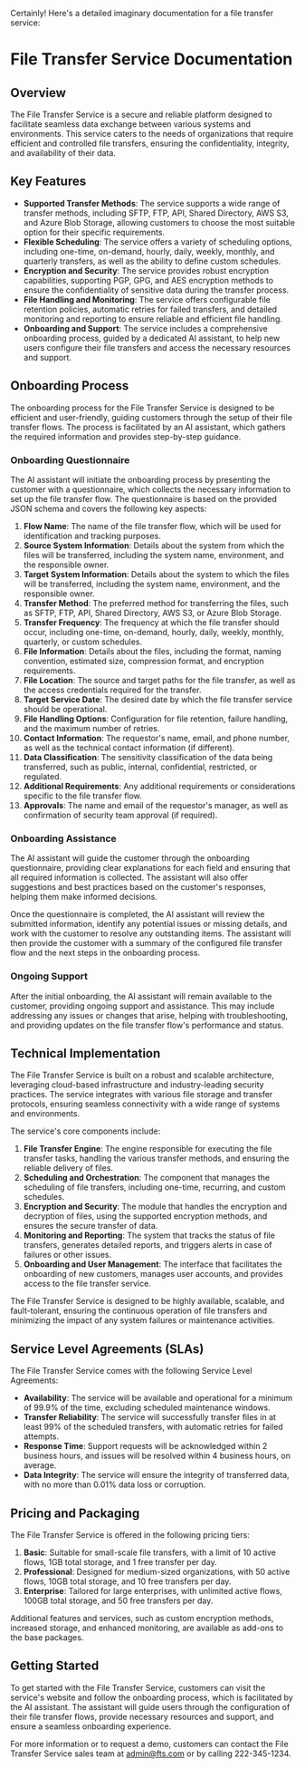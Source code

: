 Certainly! Here's a detailed imaginary documentation for a file transfer service:

# File Transfer Service Documentation

## Overview
The File Transfer Service is a secure and reliable platform designed to facilitate seamless data exchange between various systems and environments. This service caters to the needs of organizations that require efficient and controlled file transfers, ensuring the confidentiality, integrity, and availability of their data.

## Key Features
- **Supported Transfer Methods**: The service supports a wide range of transfer methods, including SFTP, FTP, API, Shared Directory, AWS S3, and Azure Blob Storage, allowing customers to choose the most suitable option for their specific requirements.
- **Flexible Scheduling**: The service offers a variety of scheduling options, including one-time, on-demand, hourly, daily, weekly, monthly, and quarterly transfers, as well as the ability to define custom schedules.
- **Encryption and Security**: The service provides robust encryption capabilities, supporting PGP, GPG, and AES encryption methods to ensure the confidentiality of sensitive data during the transfer process.
- **File Handling and Monitoring**: The service offers configurable file retention policies, automatic retries for failed transfers, and detailed monitoring and reporting to ensure reliable and efficient file handling.
- **Onboarding and Support**: The service includes a comprehensive onboarding process, guided by a dedicated AI assistant, to help new users configure their file transfers and access the necessary resources and support.

## Onboarding Process
The onboarding process for the File Transfer Service is designed to be efficient and user-friendly, guiding customers through the setup of their file transfer flows. The process is facilitated by an AI assistant, which gathers the required information and provides step-by-step guidance.

### Onboarding Questionnaire
The AI assistant will initiate the onboarding process by presenting the customer with a questionnaire, which collects the necessary information to set up the file transfer flow. The questionnaire is based on the provided JSON schema and covers the following key aspects:

1. **Flow Name**: The name of the file transfer flow, which will be used for identification and tracking purposes.
2. **Source System Information**: Details about the system from which the files will be transferred, including the system name, environment, and the responsible owner.
3. **Target System Information**: Details about the system to which the files will be transferred, including the system name, environment, and the responsible owner.
4. **Transfer Method**: The preferred method for transferring the files, such as SFTP, FTP, API, Shared Directory, AWS S3, or Azure Blob Storage.
5. **Transfer Frequency**: The frequency at which the file transfer should occur, including one-time, on-demand, hourly, daily, weekly, monthly, quarterly, or custom schedules.
6. **File Information**: Details about the files, including the format, naming convention, estimated size, compression format, and encryption requirements.
7. **File Location**: The source and target paths for the file transfer, as well as the access credentials required for the transfer.
8. **Target Service Date**: The desired date by which the file transfer service should be operational.
9. **File Handling Options**: Configuration for file retention, failure handling, and the maximum number of retries.
10. **Contact Information**: The requestor's name, email, and phone number, as well as the technical contact information (if different).
11. **Data Classification**: The sensitivity classification of the data being transferred, such as public, internal, confidential, restricted, or regulated.
12. **Additional Requirements**: Any additional requirements or considerations specific to the file transfer flow.
13. **Approvals**: The name and email of the requestor's manager, as well as confirmation of security team approval (if required).

### Onboarding Assistance
The AI assistant will guide the customer through the onboarding questionnaire, providing clear explanations for each field and ensuring that all required information is collected. The assistant will also offer suggestions and best practices based on the customer's responses, helping them make informed decisions.

Once the questionnaire is completed, the AI assistant will review the submitted information, identify any potential issues or missing details, and work with the customer to resolve any outstanding items. The assistant will then provide the customer with a summary of the configured file transfer flow and the next steps in the onboarding process.

### Ongoing Support
After the initial onboarding, the AI assistant will remain available to the customer, providing ongoing support and assistance. This may include addressing any issues or changes that arise, helping with troubleshooting, and providing updates on the file transfer flow's performance and status.

## Technical Implementation
The File Transfer Service is built on a robust and scalable architecture, leveraging cloud-based infrastructure and industry-leading security practices. The service integrates with various file storage and transfer protocols, ensuring seamless connectivity with a wide range of systems and environments.

The service's core components include:

1. **File Transfer Engine**: The engine responsible for executing the file transfer tasks, handling the various transfer methods, and ensuring the reliable delivery of files.
2. **Scheduling and Orchestration**: The component that manages the scheduling of file transfers, including one-time, recurring, and custom schedules.
3. **Encryption and Security**: The module that handles the encryption and decryption of files, using the supported encryption methods, and ensures the secure transfer of data.
4. **Monitoring and Reporting**: The system that tracks the status of file transfers, generates detailed reports, and triggers alerts in case of failures or other issues.
5. **Onboarding and User Management**: The interface that facilitates the onboarding of new customers, manages user accounts, and provides access to the file transfer service.

The File Transfer Service is designed to be highly available, scalable, and fault-tolerant, ensuring the continuous operation of file transfers and minimizing the impact of any system failures or maintenance activities.

## Service Level Agreements (SLAs)
The File Transfer Service comes with the following Service Level Agreements:

- **Availability**: The service will be available and operational for a minimum of 99.9% of the time, excluding scheduled maintenance windows.
- **Transfer Reliability**: The service will successfully transfer files in at least 99% of the scheduled transfers, with automatic retries for failed attempts.
- **Response Time**: Support requests will be acknowledged within 2 business hours, and issues will be resolved within 4 business hours, on average.
- **Data Integrity**: The service will ensure the integrity of transferred data, with no more than 0.01% data loss or corruption.

## Pricing and Packaging
The File Transfer Service is offered in the following pricing tiers:

1. **Basic**: Suitable for small-scale file transfers, with a limit of 10 active flows, 1GB total storage, and 1 free transfer per day.
2. **Professional**: Designed for medium-sized organizations, with 50 active flows, 10GB total storage, and 10 free transfers per day.
3. **Enterprise**: Tailored for large enterprises, with unlimited active flows, 100GB total storage, and 50 free transfers per day.

Additional features and services, such as custom encryption methods, increased storage, and enhanced monitoring, are available as add-ons to the base packages.

## Getting Started
To get started with the File Transfer Service, customers can visit the service's website and follow the onboarding process, which is facilitated by the AI assistant. The assistant will guide users through the configuration of their file transfer flows, provide necessary resources and support, and ensure a seamless onboarding experience.

For more information or to request a demo, customers can contact the File Transfer Service sales team at admin@fts.com or by calling 222-345-1234.